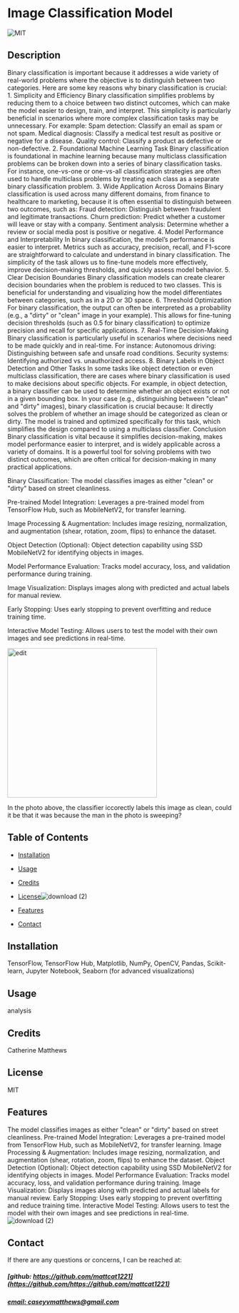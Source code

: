 # Image Classification Model
![MIT](https://img.shields.io/badge/License-MIT-blue)

## Description
Binary classification is important because it addresses a wide variety of real-world problems where the objective is to distinguish between two categories. Here are some key reasons why binary classification is crucial: 1. Simplicity and Efficiency Binary classification simplifies problems by reducing them to a choice between two distinct outcomes, which can make the model easier to design, train, and interpret. This simplicity is particularly beneficial in scenarios where more complex classification tasks may be unnecessary. For example: Spam detection: Classify an email as spam or not spam. Medical diagnosis: Classify a medical test result as positive or negative for a disease. Quality control: Classify a product as defective or non-defective. 2. Foundational Machine Learning Task Binary classification is foundational in machine learning because many multiclass classification problems can be broken down into a series of binary classification tasks. For instance, one-vs-one or one-vs-all classification strategies are often used to handle multiclass problems by treating each class as a separate binary classification problem. 3. Wide Application Across Domains Binary classification is used across many different domains, from finance to healthcare to marketing, because it is often essential to distinguish between two outcomes, such as: Fraud detection: Distinguish between fraudulent and legitimate transactions. Churn prediction: Predict whether a customer will leave or stay with a company. Sentiment analysis: Determine whether a review or social media post is positive or negative. 4. Model Performance and Interpretability In binary classification, the model’s performance is easier to interpret. Metrics such as accuracy, precision, recall, and F1-score are straightforward to calculate and understand in binary classification. The simplicity of the task allows us to fine-tune models more effectively, improve decision-making thresholds, and quickly assess model behavior. 5. Clear Decision Boundaries Binary classification models can create clearer decision boundaries when the problem is reduced to two classes. This is beneficial for understanding and visualizing how the model differentiates between categories, such as in a 2D or 3D space. 6. Threshold Optimization For binary classification, the output can often be interpreted as a probability (e.g., a "dirty" or "clean" image in your example). This allows for fine-tuning decision thresholds (such as 0.5 for binary classification) to optimize precision and recall for specific applications. 7. Real-Time Decision-Making Binary classification is particularly useful in scenarios where decisions need to be made quickly and in real-time. For instance: Autonomous driving: Distinguishing between safe and unsafe road conditions. Security systems: Identifying authorized vs. unauthorized access. 8. Binary Labels in Object Detection and Other Tasks In some tasks like object detection or even multiclass classification, there are cases where binary classification is used to make decisions about specific objects. For example, in object detection, a binary classifier can be used to determine whether an object exists or not in a given bounding box. In your case (e.g., distinguishing between "clean" and "dirty" images), binary classification is crucial because: It directly solves the problem of whether an image should be categorized as clean or dirty. The model is trained and optimized specifically for this task, which simplifies the design compared to using a multiclass classifier. Conclusion Binary classification is vital because it simplifies decision-making, makes model performance easier to interpret, and is widely applicable across a variety of domains. It is a powerful tool for solving problems with two distinct outcomes, which are often critical for decision-making in many practical applications. 

Binary Classification:
The model classifies images as either "clean" or "dirty" based on street cleanliness.

Pre-trained Model Integration:
Leverages a pre-trained model from TensorFlow Hub, such as MobileNetV2, for transfer learning.

Image Processing & Augmentation:
Includes image resizing, normalization, and augmentation (shear, rotation, zoom, flips) to enhance the dataset.

Object Detection (Optional):
Object detection capability using SSD MobileNetV2 for identifying objects in images.

Model Performance Evaluation:
Tracks model accuracy, loss, and validation performance during training.

Image Visualization:
Displays images along with predicted and actual labels for manual review.

Early Stopping:
Uses early stopping to prevent overfitting and reduce training time.

Interactive Model Testing:
Allows users to test the model with their own images and see predictions in real-time.


<img width="335" alt="edit" src="https://github.com/user-attachments/assets/237649cd-8e01-4ae0-9885-c21b03dfc295">

In the photo above, the classifier iccorectly labels this image as clean, could it be that it was because the man in the photo is sweeping?
## Table of Contents
- [Installation](#installation)
- [Usage](#usage)
- [Credits](#credits)
- [License](#license)![download (2)](https://github.com/user-attachments/assets/ea843fa9-f11e-43db-ba40-dfe56664b42f)
- [Features](#features)

- [Contact](#contact)

## Installation
TensorFlow, TensorFlow Hub, Matplotlib, NumPy, OpenCV, Pandas, Scikit-learn, Jupyter Notebook, Seaborn (for advanced visualizations) 

## Usage
analysis

## Credits
Catherine Matthews

## License
MIT

## Features
The model classifies images as either "clean" or "dirty" based on street cleanliness.  Pre-trained Model Integration: Leverages a pre-trained model from TensorFlow Hub, such as MobileNetV2, for transfer learning.  Image Processing & Augmentation: Includes image resizing, normalization, and augmentation (shear, rotation, zoom, flips) to enhance the dataset.  Object Detection (Optional): Object detection capability using SSD MobileNetV2 for identifying objects in images.  Model Performance Evaluation: Tracks model accuracy, loss, and validation performance during training.  Image Visualization: Displays images along with predicted and actual labels for manual review.  Early Stopping: Uses early stopping to prevent overfitting and reduce training time.  Interactive Model Testing: Allows users to test the model with their own images and see predictions in real-time.
![download (2)](https://github.com/user-attachments/assets/ea843fa9-f11e-43db-ba40-dfe56664b42f)



## Contact
If there are any questions or concerns, I can be reached at:
##### [github: https://github.com/mattcat1221](https://github.com/https://github.com/mattcat1221)
##### [email: caseyvmatthews@gmail.com](mailto:caseyvmatthews@gmail.com)
